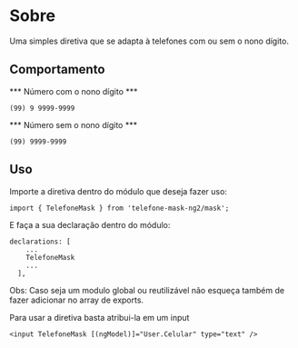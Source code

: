 # Sobre

Uma simples diretiva que se adapta à telefones com ou sem o nono dígito. 

## Comportamento

*** Número com o nono dígito ***
```
(99) 9 9999-9999
```

*** Número sem o nono dígito ***
```
(99) 9999-9999
```

## Uso

Importe a diretiva dentro do módulo que deseja fazer uso:

```
import { TelefoneMask } from 'telefone-mask-ng2/mask';
```

E faça a sua declaração dentro do módulo:

``` 
declarations: [ 
    ...    
    TelefoneMask
    ...
  ],
```

Obs: Caso seja um modulo global ou reutilizável não esqueça também de fazer adicionar no array de exports.

Para usar a diretiva basta atribui-la em um input

```
<input TelefoneMask [(ngModel)]="User.Celular" type="text" />
```